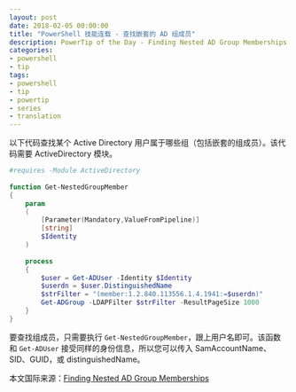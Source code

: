 ```yaml
---
layout: post
date: 2018-02-05 00:00:00
title: "PowerShell 技能连载 - 查找嵌套的 AD 组成员"
description: PowerTip of the Day - Finding Nested AD Group Memberships
categories:
- powershell
- tip
tags:
- powershell
- tip
- powertip
- series
- translation
---
```

以下代码查找某个 Active Directory 用户属于哪些组（包括嵌套的组成员）。该代码需要 ActiveDirectory 模块。

```powershell
#requires -Module ActiveDirectory
    
function Get-NestedGroupMember
{
    param
    (
        [Parameter(Mandatory,ValueFromPipeline)]
        [string]
        $Identity
    )
    
    process
    {
        $user = Get-ADUser -Identity $Identity
        $userdn = $user.DistinguishedName
        $strFilter = "(member:1.2.840.113556.1.4.1941:=$userdn)"
        Get-ADGroup -LDAPFilter $strFilter -ResultPageSize 1000
    }
}
```

要查找组成员，只需要执行 `Get-NestedGroupMember`，跟上用户名即可。该函数和 `Get-ADUser` 接受同样的身份信息，所以您可以传入 SamAccountName、SID、GUID，或 distinguishedName。

<!--more-->
本文国际来源：[Finding Nested AD Group Memberships](http://community.idera.com/powershell/powertips/b/tips/posts/finding-nested-ad-group-memberships)
